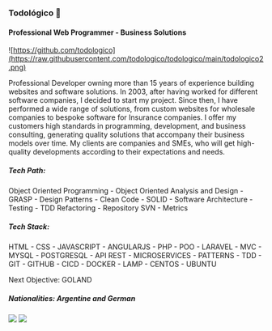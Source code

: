 ### Todológico 🌱
#### Professional Web Programmer - Business Solutions
![https://github.com/todologico](https://raw.githubusercontent.com/todologico/todologico/main/todologico2.png)

Professional Developer owning more than 15 years of experience building websites and software solutions. In 2003, after having worked for different software companies, I decided to start my project. Since then, I have performed a wide range of solutions, from custom websites for wholesale companies to bespoke software for Insurance companies. I offer my customers high standards in programming, development, and business consulting, generating quality solutions that accompany their business models over time. My clients are companies and SMEs, who will get high-quality developments according to their expectations and needs.

##### Tech Path:
Object Oriented Programming - Object Oriented Analysis and Design - GRASP - Design Patterns - Clean Code - SOLID - Software Architecture - Testing - TDD Refactoring - Repository SVN  - Metrics

##### Tech Stack:
HTML - CSS - JAVASCRIPT - ANGULARJS - PHP - POO - LARAVEL - MVC - MYSQL - POSTGRESQL - API REST - MICROSERVICES - PATTERNS - TDD - GIT - GITHUB - CICD - DOCKER - LAMP - CENTOS - UBUNTU

Next Objective: GOLAND

##### Nationalities: Argentine and German

[<img src="https://img.shields.io/badge/LinkedIn-0077B5?style=for-the-badge&logo=linkedin&logoColor=white" height="30"/>](https://www.linkedin.com/in/arturo-d-018986255/)  [<img src="https://img.shields.io/badge/Web-todologico.com-14a1f0?style=for-the-badge&logo=dev.to&logoColor=white&labelColor=101010" height="30"/>](https://www.todologico.com/)

<!--
**todologico/todologico** is a ✨ _special_ ✨ repository because its `README.md` (this file) appears on your GitHub profile.

Here are some ideas to get you started:

- 🔭 I’m currently working on ...
- 🌱 I’m currently learning ...
- 👯 I’m looking to collaborate on ...
- 🤔 I’m looking for help with ...
- 💬 Ask me about ...
- 📫 How to reach me: ...
- 😄 Pronouns: ...
- ⚡ Fun fact: ...
-->

